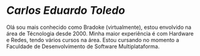 <H1><i>Carlos Eduardo Toledo</i></H1>

Olá sou mais conhecido como Bradoke (virtualmente), estou envolvido na área de Técnologia desde 2000.
Minha maior experiência é com Hardware e Redes, tendo vários cursos na área.
Estou cursando no momento a Faculdade de Desenvolvimento de Software Multiplataforma.

